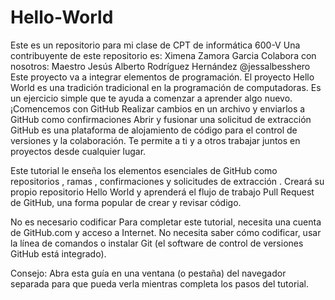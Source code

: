 # Hello-World
Este es un repositorio para mi clase de CPT de informática 600-V
Una contribuyente de este repositorio es: Ximena Zamora Garcia 
Colabora con nosotros:
Maestro Jesús Alberto Rodríguez Hernández
@jessalbesshero
Este proyecto va a integrar elementos de programación.
El proyecto Hello World es una tradición tradicional en la programación de computadoras. Es un ejercicio simple que te ayuda a comenzar a aprender algo nuevo. ¡Comencemos con GitHub
Realizar cambios en un archivo y enviarlos a GitHub como confirmaciones
Abrir y fusionar una solicitud de extracción
GitHub es una plataforma de alojamiento de código para el control de versiones y la colaboración. Te permite a ti y a otros trabajar juntos en proyectos desde cualquier lugar.

Este tutorial le enseña los elementos esenciales de GitHub como repositorios , ramas , confirmaciones y solicitudes de extracción . Creará su propio repositorio Hello World y aprenderá el flujo de trabajo Pull Request de GitHub, una forma popular de crear y revisar código.

No es necesario codificar
Para completar este tutorial, necesita una cuenta de GitHub.com y acceso a Internet. No necesita saber cómo codificar, usar la línea de comandos o instalar Git (el software de control de versiones GitHub está integrado).

Consejo: Abra esta guía en una ventana (o pestaña) del navegador separada para que pueda verla mientras completa los pasos del tutorial.

